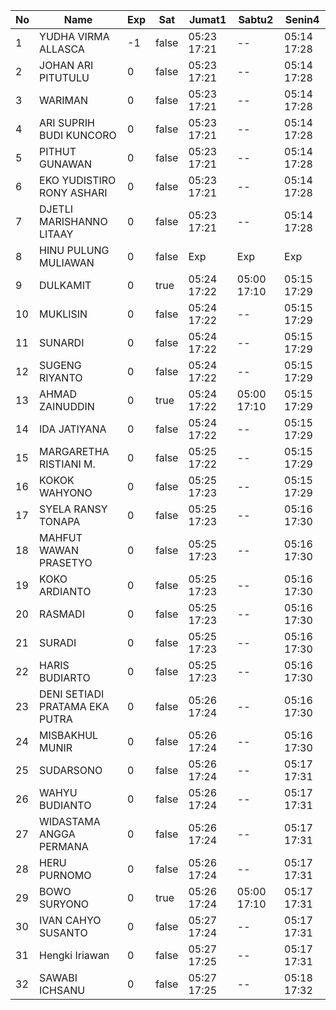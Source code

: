 | No | Name | Exp | Sat | Jumat1 | Sabtu2 | Senin4 |
|-----|-----|-----|-----|-----|-----|-----|
| 1 | YUDHA VIRMA ALLASCA | -1 | false | 05:23 17:21 | -- | 05:14 17:28 |
| 2 | JOHAN ARI PITUTULU | 0 | false | 05:23 17:21 | -- | 05:14 17:28 |
| 3 | WARIMAN | 0 | false | 05:23 17:21 | -- | 05:14 17:28 |
| 4 | ARI SUPRIH BUDI KUNCORO | 0 | false | 05:23 17:21 | -- | 05:14 17:28 |
| 5 | PITHUT GUNAWAN | 0 | false | 05:23 17:21 | -- | 05:14 17:28 |
| 6 | EKO YUDISTIRO RONY ASHARI | 0 | false | 05:23 17:21 | -- | 05:14 17:28 |
| 7 | DJETLI MARISHANNO LITAAY | 0 | false | 05:23 17:21 | -- | 05:14 17:28 |
| 8 | HINU PULUNG MULIAWAN | 0 | false | Exp | Exp | Exp |
| 9 | DULKAMIT | 0 | true | 05:24 17:22 | 05:00 17:10 | 05:15 17:29 |
| 10 | MUKLISIN | 0 | false | 05:24 17:22 | -- | 05:15 17:29 |
| 11 | SUNARDI | 0 | false | 05:24 17:22 | -- | 05:15 17:29 |
| 12 | SUGENG RIYANTO | 0 | false | 05:24 17:22 | -- | 05:15 17:29 |
| 13 | AHMAD ZAINUDDIN | 0 | true | 05:24 17:22 | 05:00 17:10 | 05:15 17:29 |
| 14 | IDA JATIYANA | 0 | false | 05:24 17:22 | -- | 05:15 17:29 |
| 15 | MARGARETHA RISTIANI M. | 0 | false | 05:25 17:22 | -- | 05:15 17:29 |
| 16 | KOKOK WAHYONO | 0 | false | 05:25 17:23 | -- | 05:15 17:29 |
| 17 | SYELA RANSY TONAPA | 0 | false | 05:25 17:23 | -- | 05:16 17:30 |
| 18 | MAHFUT WAWAN PRASETYO | 0 | false | 05:25 17:23 | -- | 05:16 17:30 |
| 19 | KOKO ARDIANTO | 0 | false | 05:25 17:23 | -- | 05:16 17:30 |
| 20 | RASMADI | 0 | false | 05:25 17:23 | -- | 05:16 17:30 |
| 21 | SURADI | 0 | false | 05:25 17:23 | -- | 05:16 17:30 |
| 22 | HARIS BUDIARTO | 0 | false | 05:25 17:23 | -- | 05:16 17:30 |
| 23 | DENI SETIADI PRATAMA EKA PUTRA | 0 | false | 05:26 17:24 | -- | 05:16 17:30 |
| 24 | MISBAKHUL MUNIR | 0 | false | 05:26 17:24 | -- | 05:16 17:30 |
| 25 | SUDARSONO | 0 | false | 05:26 17:24 | -- | 05:17 17:31 |
| 26 | WAHYU BUDIANTO | 0 | false | 05:26 17:24 | -- | 05:17 17:31 |
| 27 | WIDASTAMA ANGGA PERMANA | 0 | false | 05:26 17:24 | -- | 05:17 17:31 |
| 28 | HERU PURNOMO | 0 | false | 05:26 17:24 | -- | 05:17 17:31 |
| 29 | BOWO SURYONO | 0 | true | 05:26 17:24 | 05:00 17:10 | 05:17 17:31 |
| 30 | IVAN CAHYO SUSANTO | 0 | false | 05:27 17:24 | -- | 05:17 17:31 |
| 31 | Hengki Iriawan | 0 | false | 05:27 17:25 | -- | 05:17 17:31 |
| 32 | SAWABI ICHSANU | 0 | false | 05:27 17:25 | -- | 05:18 17:32 |
